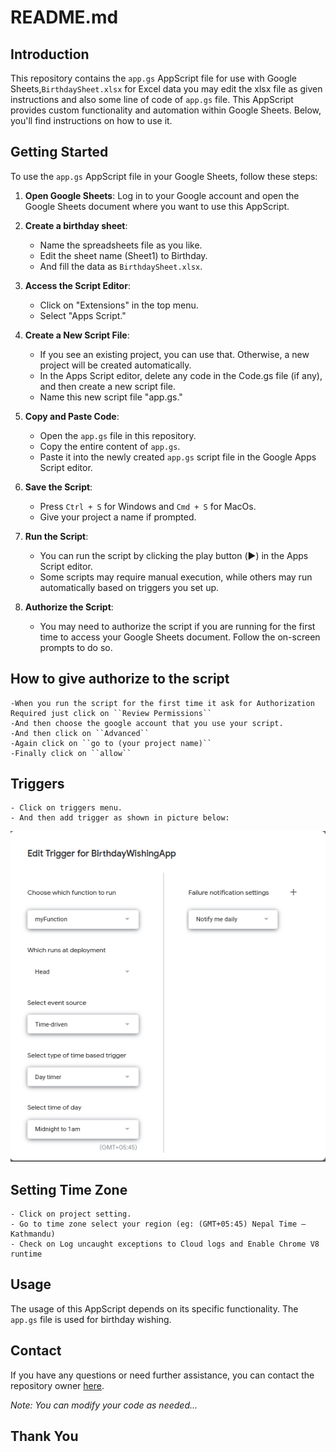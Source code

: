 # README.md

## Introduction

This repository contains the `app.gs` AppScript file for use with Google Sheets,`BirthdaySheet.xlsx` for Excel data you may edit the xlsx file as given instructions and also some line of code of `app.gs` file. This AppScript provides custom functionality and automation within Google Sheets. Below, you'll find instructions on how to use it.

## Getting Started

To use the `app.gs` AppScript file in your Google Sheets, follow these steps:

1. **Open Google Sheets**: Log in to your Google account and open the Google Sheets document where you want to use this AppScript.

2. **Create a birthday sheet**: 
    - Name the spreadsheets file as you like.
    - Edit the sheet name (Sheet1) to Birthday.
    - And fill the data as `BirthdaySheet.xlsx`.

3. **Access the Script Editor**:
   - Click on "Extensions" in the top menu.
   - Select "Apps Script."

4. **Create a New Script File**:
   - If you see an existing project, you can use that. Otherwise, a new project will be created automatically.
   - In the Apps Script editor, delete any code in the Code.gs file (if any), and then create a new script file.
   - Name this new script file "app.gs."

5. **Copy and Paste Code**:
   - Open the `app.gs` file in this repository.
   - Copy the entire content of `app.gs`.
   - Paste it into the newly created `app.gs` script file in the Google Apps Script editor.

6. **Save the Script**:
   - Press `Ctrl + S` for Windows and `Cmd + S` for MacOs.
   - Give your project a name if prompted.

7. **Run the Script**:
   - You can run the script by clicking the play button (▶️) in the Apps Script editor.
   - Some scripts may require manual execution, while others may run automatically based on triggers you set up.
   
8. **Authorize the Script**:
   - You may need to authorize the script if you are running for the first time to access your Google Sheets document. Follow the on-screen prompts to do so.

## How to give authorize to the script
	-When you run the script for the first time it ask for Authorization Required just click on ``Review Permissions``
	-And then choose the google account that you use your script.
	-And then click on ``Advanced``
	-Again click on ``go to (your project name)``
	-Finally click on ``allow``



## Triggers
    - Click on triggers menu.
    - And then add trigger as shown in picture below:
<img src="/assets/img.png">   

## Setting Time Zone
    - Click on project setting.
    - Go to time zone select your region (eg: (GMT+05:45) Nepal Time – Kathmandu)
    - Check on Log uncaught exceptions to Cloud logs and Enable Chrome V8 runtime

## Usage

The usage of this AppScript depends on its specific functionality. The `app.gs` file is used for birthday wishing.


## Contact

If you have any questions or need further assistance, you can contact the repository owner [here](mailto:ansarimdrajaul2@gmail.com).

*Note: You can modify your code as needed...*

## Thank You
